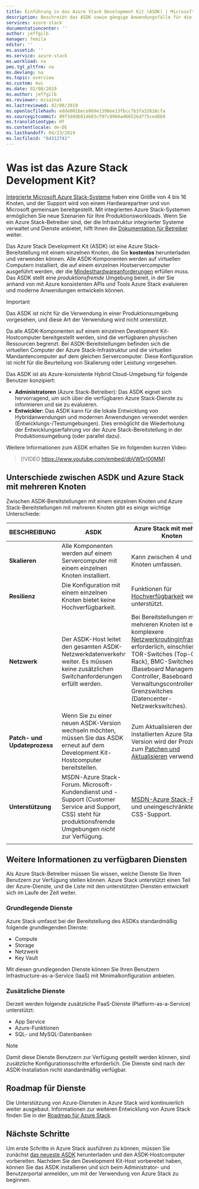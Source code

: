 ```yaml
---
title: Einführung in das Azure Stack Development Kit (ASDK) | Microsoft-Dokumentation
description: Beschreibt das ASDK sowie gängige Anwendungsfälle für die Evaluierung von Microsoft Azure Stack.
services: azure-stack
documentationcenter: ''
author: jeffgilb
manager: femila
editor: ''
ms.assetid: ''
ms.service: azure-stack
ms.workload: na
pms.tgt_pltfrm: na
ms.devlang: na
ms.topic: overview
ms.custom: mvc
ms.date: 02/08/2019
ms.author: jeffgilb
ms.reviewer: misainat
ms.lastreviewed: 02/08/2019
ms.openlocfilehash: edde001bece869e1398ee13fbcc7b3fa32616cfa
ms.sourcegitcommit: 0973dddb81db03cf07c8966ad66526d775ced8b9
ms.translationtype: HT
ms.contentlocale: de-DE
ms.lasthandoff: 04/23/2019
ms.locfileid: "64312741"
---
```

# <a name="what-is-the-azure-stack-development-kit"></a>Was ist das Azure Stack Development Kit?
[Integrierte Microsoft Azure Stack-Systeme](../operator/azure-stack-overview.md) haben eine Größe von 4 bis 16 Knoten, und der Support wird von einem Hardwarepartner und von Microsoft gemeinsam bereitgestellt. Mit integrierten Azure Stack-Systemen ermöglichen Sie neue Szenarien für Ihre Produktionsworkloads. Wenn Sie ein Azure Stack-Betreiber sind, der die Infrastruktur integrierter Systeme verwaltet und Dienste anbietet, hilft Ihnen die [Dokumentation für Betreiber](/azure-stack/operator) weiter.

Das Azure Stack Development Kit (ASDK) ist eine Azure Stack-Bereitstellung mit einem einzelnen Knoten, die Sie **kostenlos** herunterladen und verwenden können. Alle ASDK-Komponenten werden auf virtuellen Computern installiert, die auf einem einzelnen Hostservercomputer ausgeführt werden, der die [Mindesthardwareanforderungen](asdk-deploy-considerations.md#hardware) erfüllen muss. Das ASDK stellt eine *produktionsfremde* Umgebung bereit, in der Sie anhand von mit Azure konsistenten APIs und Tools Azure Stack evaluieren und moderne Anwendungen entwickeln können. 

> [!IMPORTANT]
> Das ASDK ist nicht für die Verwendung in einer Produktionsumgebung vorgesehen, und diese Art der Verwendung wird nicht unterstützt.

Da alle ASDK-Komponenten auf einem einzelnen Development Kit-Hostcomputer bereitgestellt werden, sind die verfügbaren physischen Ressourcen begrenzt. Bei ASDK-Bereitstellungen befinden sich die virtuellen Computer der Azure Stack-Infrastruktur und die virtuellen Mandantencomputer auf dem gleichen Servercomputer. Diese Konfiguration ist nicht für die Beurteilung von Skalierung oder Leistung vorgesehen.

Das ASDK ist als Azure-konsistente Hybrid Cloud-Umgebung für folgende Benutzer konzipiert:
- **Administratoren** (Azure Stack-Betreiber): Das ASDK eignet sich hervorragend, um sich über die verfügbaren Azure Stack-Dienste zu informieren und sie zu evaluieren.
- **Entwickler:** Das ASDK kann für die lokale Entwicklung von Hybridanwendungen und modernen Anwendungen verwendet werden (Entwicklungs-/Testumgebungen). Dies ermöglicht die Wiederholung der Entwicklungserfahrung vor der Azure Stack-Bereitstellung in der Produktionsumgebung (oder parallel dazu). 

Weitere Informationen zum ASDK erhalten Sie im folgenden kurzen Video:

> [!VIDEO https://www.youtube.com/embed/dbVWDrl00MM]


## <a name="asdk-and-multi-node-azure-stack-differences"></a>Unterschiede zwischen ASDK und Azure Stack mit mehreren Knoten
Zwischen ASDK-Bereitstellungen mit einem einzelnen Knoten und Azure Stack-Bereitstellungen mit mehreren Knoten gibt es einige wichtige Unterschiede:

|BESCHREIBUNG|ASDK|Azure Stack mit mehreren Knoten|
|-----|-----|-----|
|**Skalieren**|Alle Komponenten werden auf einem Servercomputer mit einem einzelnen Knoten installiert.|Kann zwischen 4 und 16 Knoten umfassen.|
|**Resilienz**|Die Konfiguration mit einem einzelnen Knoten bietet keine Hochverfügbarkeit.|Funktionen für [Hochverfügbarkeit](../operator/azure-stack-overview.md#providing-high-availability) werden unterstützt.|
|**Netzwerk**|Der ASDK-Host leitet den gesamten ASDK-Netzwerkdatenverkehr weiter. Es müssen keine zusätzlichen Switchanforderungen erfüllt werden.|Bei Bereitstellungen mit mehreren Knoten ist eine komplexere [Netzwerkroutinginfrastruktur](../operator/azure-stack-network.md#network-infrastructure) erforderlich, einschließlich TOR-Switches (Top-Of-Rack), BMC-Switches (Baseboard Management Controller, Baseboard-Verwaltungscontroller) und Grenzswitches (Datencenter-Netzwerkswitches).|
|**Patch- und Updateprozess**|Wenn Sie zu einer neuen ASDK-Version wechseln möchten, müssen Sie das ASDK erneut auf dem Development Kit-Hostcomputer bereitstellen.|Zum Aktualisieren der installierten Azure Stack-Version wird der Prozess zum [Patchen und Aktualisieren](../operator/azure-stack-updates.md) verwendet.|
|**Unterstützung**|MSDN-Azure Stack-Forum. Microsoft-Kundendienst und -Support (Customer Service and Support, CSS) steht für produktionsfremde Umgebungen *nicht* zur Verfügung.|[MSDN-Azure Stack-Forum](https://social.msdn.microsoft.com/Forums/en-US/home?forum=AzureStack) und uneingeschränkter CSS-Support.|
| | |

## <a name="learn-about-available-services"></a>Weitere Informationen zu verfügbaren Diensten
Als Azure Stack-Betreiber müssen Sie wissen, welche Dienste Sie Ihren Benutzern zur Verfügung stellen können. Azure Stack unterstützt einen Teil der Azure-Dienste, und die Liste mit den unterstützten Diensten entwickelt sich im Laufe der Zeit weiter.

### <a name="foundational-services"></a>Grundlegende Dienste
Azure Stack umfasst bei der Bereitstellung des ASDKs standardmäßig folgende grundlegenden Dienste:
- Compute
- Storage
- Netzwerk
- Key Vault

Mit diesen grundlegenden Dienste können Sie Ihren Benutzern Infrastructure-as-a-Service (IaaS) mit Minimalkonfiguration anbieten.

### <a name="additional-services"></a>Zusätzliche Dienste
Derzeit werden folgende zusätzliche PaaS-Dienste (Platform-as-a-Service) unterstützt:
- App Service
- Azure-Funktionen
- SQL- und MySQL-Datenbanken

> [!NOTE]
> Damit diese Dienste Benutzern zur Verfügung gestellt werden können, sind zusätzliche Konfigurationsschritte erforderlich. Die Dienste sind nach der ASDK-Installation nicht standardmäßig verfügbar.

## <a name="service-roadmap"></a>Roadmap für Dienste
Die Unterstützung von Azure-Diensten in Azure Stack wird kontinuierlich weiter ausgebaut. Informationen zur weiteren Entwicklung von Azure Stack finden Sie in der [Roadmap für Azure Stack](https://azure.microsoft.com/roadmap/?tag=azure-stack). 


## <a name="next-steps"></a>Nächste Schritte
Um erste Schritte in Azure Stack ausführen zu können, müssen Sie zunächst [das neueste ASDK](asdk-download.md) herunterladen und den ASDK-Hostcomputer vorbereiten. Nachdem Sie den Development Kit-Host vorbereitet haben, können Sie das ASDK installieren und sich beim Administrator- und Benutzerportal anmelden, um mit der Verwendung von Azure Stack zu beginnen.
